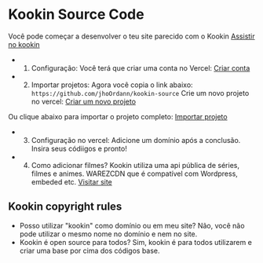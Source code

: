 # Kookin Source Code
Você pode começar a desenvolver o teu site parecido com o Kookin
[Assistir no kookin](https://kookin.vercel.app)

- 1. Configuração:
Você terá que criar uma conta no Vercel:
[Criar conta](https://vercel.com)

- 2. Importar projetos:
Agora você copia o link abaixo:
```https://github.com/jhoOrdann/kookin-source```
Crie um novo projeto no vercel:
[Criar um novo projeto](https://vercel.com/new)

Ou clique abaixo para importar o projeto completo:
[Importar projeto](https://vercel.com/new/clone?s=https%3A%2F%2Fgithub.com%2FjhoOrdann%2Fkookin-source&showOptionalTeamCreation=false)

- 3. Configuração no vercel:
Adicione um domínio após a conclusão.
Insira seus códiigos e pronto!

- 4. Como adicionar filmes?
Kookin utiliza uma api pública de séries, filmes e animes.
WAREZCDN que é compatível com Wordpress, embeded etc.
[Visitar site](https://warezcdn.com/index.php)

## Kookin copyright rules
- Posso utilizar "kookin" como domínio ou em meu site?
Não, você não pode utilizar o mesmo nome no domínio e nem no site.
- Kookin é open source para todos?
Sim, kookin é para todos utilizarem e criar uma base por cima dos códigos base.
